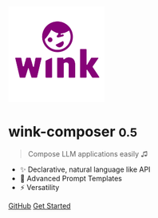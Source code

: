 
![logo](_media/wink-logo.png)

# wink-composer <small>0.5</small>

> Compose LLM applications easily ♫

- ✨ Declarative, natural language like API
- 🔖 Advanced Prompt Templates
- ⚡️ Versatility

[GitHub](https://github.com/winkjs/wink-composer)
[Get Started](#docsify)
